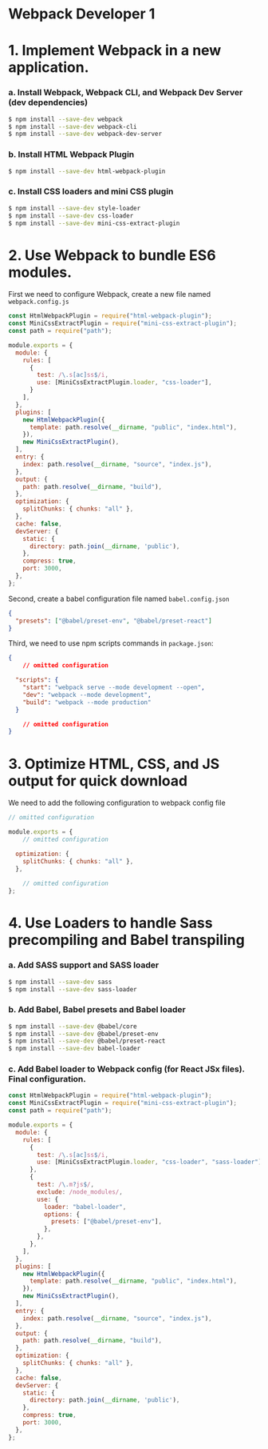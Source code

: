 # Webpack Developer 1

# 1. Implement Webpack in a new application.

### a. Install Webpack, Webpack CLI, and Webpack Dev Server (dev dependencies)

```bash
$ npm install --save-dev webpack
$ npm install --save-dev webpack-cli
$ npm install --save-dev webpack-dev-server
```

### b. Install HTML Webpack Plugin

```bash
$ npm install --save-dev html-webpack-plugin
```

### c. Install CSS loaders and mini CSS plugin

```bash
$ npm install --save-dev style-loader
$ npm install --save-dev css-loader
$ npm install --save-dev mini-css-extract-plugin
```

# 2. Use Webpack to bundle ES6 modules.

First we need to configure Webpack, create a new file named `webpack.config.js` 

```jsx
const HtmlWebpackPlugin = require("html-webpack-plugin");
const MiniCssExtractPlugin = require("mini-css-extract-plugin");
const path = require("path");

module.exports = {
  module: {
    rules: [
      {
        test: /\.s[ac]ss$/i,
        use: [MiniCssExtractPlugin.loader, "css-loader"],
      }
    ],
  },
  plugins: [
    new HtmlWebpackPlugin({
      template: path.resolve(__dirname, "public", "index.html"),
    }),
    new MiniCssExtractPlugin(),
  ],
  entry: {
    index: path.resolve(__dirname, "source", "index.js"),
  },
  output: {
    path: path.resolve(__dirname, "build"),
  },
  optimization: {
    splitChunks: { chunks: "all" },
  },
  cache: false,
  devServer: {
    static: {
      directory: path.join(__dirname, 'public'),
    },
    compress: true,
    port: 3000,
  },
};
```

Second, create a babel configuration file named `babel.config.json` 

```json
{
  "presets": ["@babel/preset-env", "@babel/preset-react"]
}
```

Third, we need to use npm scripts commands in `package.json`:

```json
{
	// omitted configuration

  "scripts": {
    "start": "webpack serve --mode development --open",
    "dev": "webpack --mode development",
    "build": "webpack --mode production"
  }

	// omitted configuration
}
```

# 3. Optimize HTML, CSS, and JS output for quick download

We need to add the following configuration to webpack config file

```jsx
// omitted configuration

module.exports = {
	// omitted configuration

  optimization: {
    splitChunks: { chunks: "all" },
  },
	
	// omitted configuration
};
```

# 4. Use Loaders to handle Sass precompiling and Babel transpiling

### a. Add SASS support and SASS loader

```bash
$ npm install --save-dev sass
$ npm install --save-dev sass-loader
```

### b. Add Babel, Babel presets and Babel loader

```bash
$ npm install --save-dev @babel/core
$ npm install --save-dev @babel/preset-env
$ npm install --save-dev @babel/preset-react
$ npm install --save-dev babel-loader
```

### c. Add Babel loader to Webpack config (for React JSx files). Final configuration.

```jsx
const HtmlWebpackPlugin = require("html-webpack-plugin");
const MiniCssExtractPlugin = require("mini-css-extract-plugin");
const path = require("path");

module.exports = {
  module: {
    rules: [
      {
        test: /\.s[ac]ss$/i,
        use: [MiniCssExtractPlugin.loader, "css-loader", "sass-loader"],
      },
      {
        test: /\.m?js$/,
        exclude: /node_modules/,
        use: {
          loader: "babel-loader",
          options: {
            presets: ["@babel/preset-env"],
          },
        },
      },
    ],
  },
  plugins: [
    new HtmlWebpackPlugin({
      template: path.resolve(__dirname, "public", "index.html"),
    }),
    new MiniCssExtractPlugin(),
  ],
  entry: {
    index: path.resolve(__dirname, "source", "index.js"),
  },
  output: {
    path: path.resolve(__dirname, "build"),
  },
  optimization: {
    splitChunks: { chunks: "all" },
  },
  cache: false,
  devServer: {
    static: {
      directory: path.join(__dirname, 'public'),
    },
    compress: true,
    port: 3000,
  },
};
```